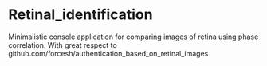 # Retinal_identification
Minimalistic console application for comparing images of retina using phase correlation. With great respect to github.com/forcesh/authentication_based_on_retinal_images 
